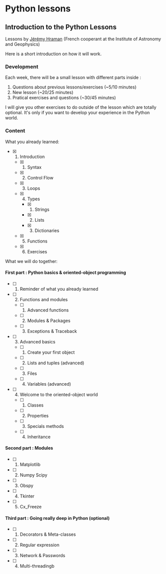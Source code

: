 # Python lessons

## Introduction to the Python Lessons

Lessons by [Jérémy Hraman](<mailto:cooperant.mongolie@iag.ac.mn>) (French cooperant at the Institute of Astronomy and Geophysics)

Here is a short introduction on how it will work. 

### Development

Each week, there will be a small lesson with different parts inside :

1. Questions about previous lessons/exercises (~5/10 minutes)
2. New lesson (~20/25 minutes)
3. Pratical exercises and questions (~30/45 minutes)

I will give you other exercises to do outside of the lesson which are totally optional. It's only if you want to develop your experience in the Python world. 

### Content

What you already learned:

- [X] 1. Introduction
    - [X] 1. Syntax
    - [X] 2. Control Flow
    - [X] 3. Loops
    - [X] 4. Types
        - [X] 1. Strings
        - [X] 2. Lists
        - [X] 3. Dictionaries
    - [X] 5. Functions
    - [X] 6. Exercises
     
What we will do together:

#### First part : Python basics & oriented-object programming

- [ ] 1. Reminder of what you already learned
- [ ] 2. Functions and modules
    - [ ] 1. Advanced functions
    - [ ] 2. Modules & Packages
    - [ ] 3. Exceptions & Traceback
- [ ] 3. Advanced basics
    - [ ] 1. Create your first object
    - [ ] 2. Lists and tuples (advanced)
    - [ ] 3. Files
    - [ ] 4. Variables (advanced)
- [ ] 4. Welcome to the oriented-object world
    - [ ] 1. Classes
    - [ ] 2. Properties
    - [ ] 3. Specials methods
    - [ ] 4. Inheritance

#### Second part : Modules

- [ ] 1. Matplotlib
- [ ] 2. Numpy Scipy
- [ ] 3. Obspy
- [ ] 4. Tkinter
- [ ] 5. Cx_Freeze

#### Third part : Going really deep in Python (optional)

- [ ] 1. Decorators & Meta-classes
- [ ] 2. Regular expression
- [ ] 3. Network & Passwords
- [ ] 4. Multi-threadingb
